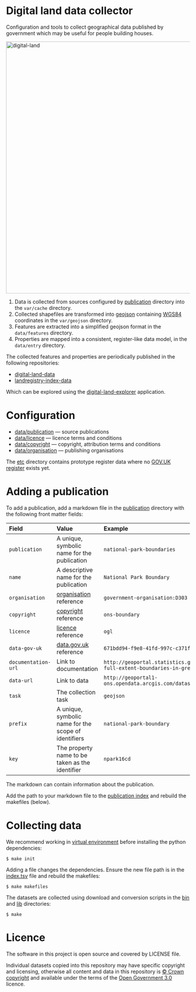 # Digital land data collector

Configuration and tools to collect geographical data published by government which may be useful for people building houses.

<a href="https://www.flickr.com/photos/psd/42622352081/" title="digital-land"><img src="https://farm2.staticflickr.com/1744/42622352081_70e90a4622_b.jpg" width="1024" height="688" alt="digital-land"></a>

  1. Data is collected from sources configured by [publication](publication) directory into the `var/cache` directory.
  2. Collected shapefiles are transformed into [geojson](http://geojson.org/) containing [WGS84](https://www.gov.uk/government/publications/open-standards-for-government/exchange-of-location-point) coordinates in the `var/geojson` directory.
  3. Features are extracted into a simplified geojson format in the `data/features` directory.
  4. Properties are mapped into a consistent, register-like data model, in the `data/entry` directory.

The collected features and properties are periodically published in the following repositories:

  * [digital-land-data](https://github.com/communitiesuk/digital-land-data) 
  * [landregistry-index-data](https://github.com/communitiesuk/landregistry-index-data)

Which can be explored using the [digital-land-explorer](https://github.com/communitiesuk/digital-land-explorer) application.

# Configuration

  * [data/publication](data/publication) — source publications
  * [data/licence](data/licence) — licence terms and conditions
  * [data/copyright](data/copyright) — copyright, attribution terms and conditions
  * [data/organisation](data/organisation.tsv) — publishing organisations

The [etc](etc) directory contains prototype register data where no [GOV.UK register](https://www.registers.service.gov.uk/) exists yet.

# Adding a publication

To add a publication, add a markdown file in the [publication](publication) directory with the following front matter fields:

| Field | Value | Example |
| :---- | :---- | :------ |
| `publication` | A unique, symbolic name for the publication | `national-park-boundaries` |
| `name` | A descriptive name for the publication | `National Park Boundary` |
| `organisation` | [organisation](data/organisation.tsv) reference | `government-organisation:D303` |
| `copyright` | [copyright](data/copyright) reference | `ons-boundary` |
| `licence` | [licence](data/licence) reference | `ogl` |
| `data-gov-uk` | [data.gov.uk](https://data.gov.uk) reference | `671bdd94-f9e8-41fd-997c-c371fca050de` |
| `documentation-url` | Link to documentation | `http://geoportal.statistics.gov.uk/datasets/national-parks-august-2016-full-extent-boundaries-in-great-britain` |
| `data-url` | Link to data | `http://geoportal1-ons.opendata.arcgis.com/datasets/df607d4ffa124cdca8317e3e63d45d78_1.geojson` |
| `task` | The collection task | `geojson` |
| `prefix` | A unique, symbolic name for the scope of identifiers | `national-park-boundary` |
| `key` | The property name to be taken as the identifier | `npark16cd` |

The markdown can contain information about the publication.

Add the path to your markdown file to the [publication index](data/publication/index.tsv) and rebuild the makefiles (below).

# Collecting data

We recommend working in [virtual environment](http://docs.python-guide.org/en/latest/dev/virtualenvs/) before installing the python dependencies:

    $ make init

Adding a file changes the dependencies. Ensure the new file path is in the [index.tsv](data/publication/index.tsv) file and rebuild the makefiles:

    $ make makefiles

The datasets are collected using download and conversion scripts in the [bin](bin) and [lib](lib) directories:

    $ make

# Licence

The software in this project is open source and covered by LICENSE file.

Individual datasets copied into this repository may have specific copyright and licensing, otherwise all content and data in this repository is
[© Crown copyright](http://www.nationalarchives.gov.uk/information-management/re-using-public-sector-information/copyright-and-re-use/crown-copyright/)
and available under the terms of the [Open Government 3.0](https://www.nationalarchives.gov.uk/doc/open-government-licence/version/3/) licence.
